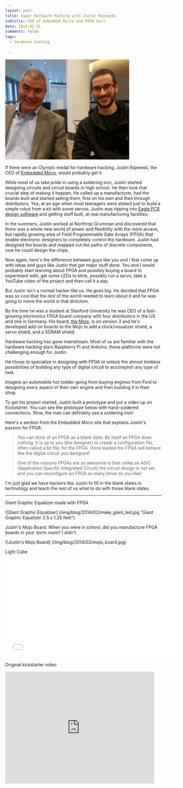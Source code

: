 ```yaml
---
layout: post
title: Super Hardware Hacking with Justin Rajewski 
subtitle: CEO of Embedded Micro and FPGA Guru
date: 2014-01-31
comments: false
tags: 
  - hardware hacking

---
```


![Justin and Craig](/img/blog/2014/02/justin.jpg "Justin Rajewski, hardware super hacker")

If there were an Olympic medal for hardware hacking, Justin Rajewski, 
the CEO of 
<a href="http://embeddedmicro.com/">Embedded Micro</a>, would probably get it.  

While most of us take pride in using a soldering iron, Justin 
started designing circuits and circuit boards in
high school.  He then took that crucial step of making it happen.  He called 
up a manufacturer, had the boards built and started selling them, first
on his own and then through distributors.  Yea, at an age when most teenagers
were stoked just to build a simple robot from a kit with some servos, 
Justin was ripping into 
<a href="http://www.cadsoftusa.com/eagle-pcb-design-software/product-overview/">Eagle PCB design software</a> 
and getting stuff built, at
real manufacturing facilities.

In the summers, Justin worked at Northrop Grumman and discovered
that there was a whole new world of power and flexibility
with the more arcane, but rapidly growing
area of Field Programmable Gate Arrays (FPGA) that enable electronic
designers to completely control the hardware.  Justin had designed
the boards and mapped out the paths of discrete components,
now he could design the chips.

Now again, here's the difference between guys like you and I
that come up with ideas and guys like Justin that get major
stuff done.  You and I would probably start learning about
FPGA and possibly buying a board to experiment with, get some LEDs
to blink, possibly run a servo, take a YouTube video of the project
 and then call it a day.  

But Justin isn't a normal hacker like us.  He goes big. He decided
that FPGA was so cool that the rest of the world needed to learn
about it and he was going to move the world in that direction.

By the time he was a student at Stanford University
he was CEO of a fast-growing electronics FPGA board company with four
distributors in the US and one in Germany.  His board, 
<a href="http://embeddedmicro.com/development-boards/mojo-v3.html">the Mojo</a>, is on version
3 and he's developed add-on boards to the Mojo to add a clock/visualizer shield, a servo shield, and a SDRAM shield. 

Hardware hacking has gone mainstream.  Most of us are familiar with 
the hardware hacking stars Raspberry Pi and Arduino, those platforms
were not challenging enough for Justin.  

He chose to specialize in designing
with FPGA to unlock the almost limitless possibilities of building
any type of digital circuit to accomplish any type of task.

Imagine an automobile hot rodder going from buying engines from Ford
to designing every aspect of their own engine and then building 
it in their shop.

To get his project started, Justin built a prototype and put a video up on Kickstarter.  You can see the prototype below with hand-soldered connections.  Wow, the man can definitely use a soldering iron!

Here's a section from the Embedded Micro site that explains Justin's passion for FPGA:

<blockquote>
<p>
You can think of an FPGA as a blank slate. By itself an FPGA does nothing. It is up to you (the designer) to create a configuration file, often called a bit file, for the FPGA. Once loaded the FPGA will behave like the digital circuit you designed!
</p>
<pr>
One of the reasons FPGAs are so awesome is that unlike an ASIC (Application Specific Integrated Circuit) the circuit design is not set and you can reconfigure an FPGA as many times as you like!
</p>
</blockquote>

I'm just glad we have hackers like Justin to fill in the blank slates in technology and teach the rest of us what to do with those blank slates.

<hr>

Giant Graphic Equalizer made with FPGA

![Giant Graphic Equalizer] (/img/blog/2014/02/make_giant_led.jpg "Giant Graphic Equalizer 2.5 x 1.25 feet")

Justin's Mojo Board.  When you were in school, did you manufacture FPGA boards in your dorm room?  I didn't.

![Justin's Mojo Board] (/img/blog/2014/02/mojo_board.jpg)

Light Cube

<iframe width="560" height="315" src="//www.youtube.com/embed/F0Nq_V9VGqc" frameborder="0" allowfullscreen></iframe>

Original kickstarter video

<iframe width="480" height="360" src="https://www.kickstarter.com/projects/1106670630/mojo-digital-design-for-the-hobbyist/widget/video.html" frameborder="0" scrolling="no"> </iframe>



 